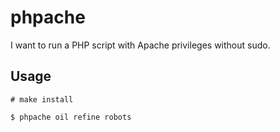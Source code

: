 phpache
====

I want to run a PHP script with Apache privileges without sudo.


## Usage

```
# make install

$ phpache oil refine robots
```
